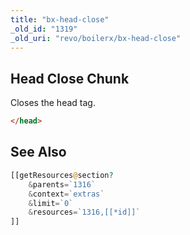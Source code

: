 ```yaml
---
title: "bx-head-close"
_old_id: "1319"
_old_uri: "revo/boilerx/bx-head-close"
---
```


## Head Close Chunk

Closes the head tag.

``` html
</head>
```

## See Also

``` php
[[getResources@section?
    &parents=`1316`
    &context=`extras`
    &limit=`0`
    &resources=`1316,[[*id]]`
]]
